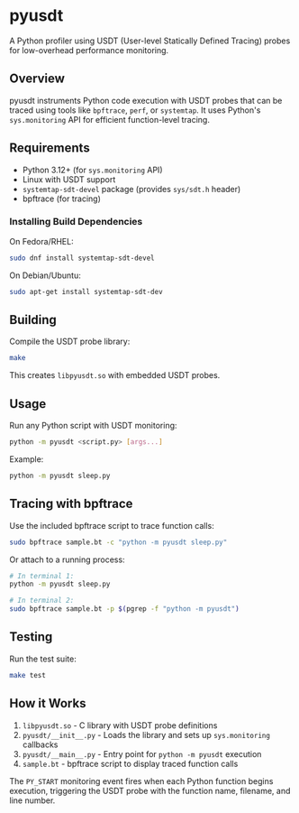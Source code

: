 # pyusdt

A Python profiler using USDT (User-level Statically Defined Tracing) probes for low-overhead performance monitoring.

## Overview

pyusdt instruments Python code execution with USDT probes that can be traced using tools like `bpftrace`, `perf`, or `systemtap`. It uses Python's `sys.monitoring` API for efficient function-level tracing.

## Requirements

- Python 3.12+ (for `sys.monitoring` API)
- Linux with USDT support
- `systemtap-sdt-devel` package (provides `sys/sdt.h` header)
- bpftrace (for tracing)

### Installing Build Dependencies

On Fedora/RHEL:
```bash
sudo dnf install systemtap-sdt-devel
```

On Debian/Ubuntu:
```bash
sudo apt-get install systemtap-sdt-dev
```

## Building

Compile the USDT probe library:

```bash
make
```

This creates `libpyusdt.so` with embedded USDT probes.

## Usage

Run any Python script with USDT monitoring:

```bash
python -m pyusdt <script.py> [args...]
```

Example:

```bash
python -m pyusdt sleep.py
```

## Tracing with bpftrace

Use the included bpftrace script to trace function calls:

```bash
sudo bpftrace sample.bt -c "python -m pyusdt sleep.py"
```

Or attach to a running process:

```bash
# In terminal 1:
python -m pyusdt sleep.py

# In terminal 2:
sudo bpftrace sample.bt -p $(pgrep -f "python -m pyusdt")
```

## Testing

Run the test suite:

```bash
make test
```

## How it Works

1. `libpyusdt.so` - C library with USDT probe definitions
2. `pyusdt/__init__.py` - Loads the library and sets up `sys.monitoring` callbacks
3. `pyusdt/__main__.py` - Entry point for `python -m pyusdt` execution
4. `sample.bt` - bpftrace script to display traced function calls

The `PY_START` monitoring event fires when each Python function begins execution, triggering the USDT probe with the function name, filename, and line number.

